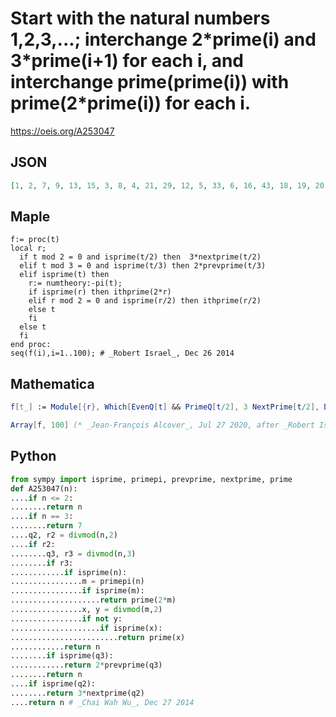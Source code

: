 # Start with the natural numbers 1,2,3,\.\.\.; interchange 2\*prime\(i\) and 3\*prime\(i\+1\) for each i, and interchange prime\(prime\(i\)\) with prime\(2\*prime\(i\)\) for each i\.
https://oeis.org/A253047
## JSON
```JSON
[1, 2, 7, 9, 13, 15, 3, 8, 4, 21, 29, 12, 5, 33, 6, 16, 43, 18, 19, 20, 10, 39, 23, 24, 25, 51, 27, 28, 11, 30, 79, 32, 14, 57, 35, 36, 37, 69, 22, 40, 101, 42, 17, 44, 45, 87, 47, 48, 49, 50, 26, 52, 53, 54, 55, 56, 34, 93, 139, 60, 61, 111, 63]
```
## Maple
```Maple
f:= proc(t)
local r;
  if t mod 2 = 0 and isprime(t/2) then  3*nextprime(t/2)
  elif t mod 3 = 0 and isprime(t/3) then 2*prevprime(t/3)
  elif isprime(t) then
    r:= numtheory:-pi(t);
    if isprime(r) then ithprime(2*r)
    elif r mod 2 = 0 and isprime(r/2) then ithprime(r/2)
    else t
    fi
  else t
  fi
end proc:
seq(f(i),i=1..100); # _Robert Israel_, Dec 26 2014
```
## Mathematica
```Mathematica
f[t_] := Module[{r}, Which[EvenQ[t] && PrimeQ[t/2], 3 NextPrime[t/2], Divisible[t, 3] && PrimeQ[t/3], 2 NextPrime[t/3, -1], PrimeQ[t], r = PrimePi[t]; Which[PrimeQ[r], Prime[2r], EvenQ[r] && PrimeQ[r/2], Prime[r/2], True, t], True, t]];
```
```Mathematica
Array[f, 100] (* _Jean-François Alcover_, Jul 27 2020, after _Robert Israel_ *)
```
## Python
```Python
from sympy import isprime, primepi, prevprime, nextprime, prime
def A253047(n):
....if n <= 2:
........return n
....if n == 3:
........return 7
....q2, r2 = divmod(n,2)
....if r2:
........q3, r3 = divmod(n,3)
........if r3:
............if isprime(n):
................m = primepi(n)
................if isprime(m):
....................return prime(2*m)
................x, y = divmod(m,2)
................if not y:
....................if isprime(x):
........................return prime(x)
............return n
........if isprime(q3):
............return 2*prevprime(q3)
........return n
....if isprime(q2):
........return 3*nextprime(q2)
....return n # _Chai Wah Wu_, Dec 27 2014
```

